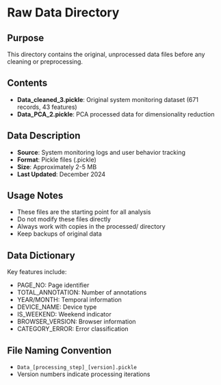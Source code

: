 # Raw Data Directory

## Purpose
This directory contains the original, unprocessed data files before any cleaning or preprocessing.

## Contents
- **Data_cleaned_3.pickle**: Original system monitoring dataset (671 records, 43 features)
- **Data_PCA_2.pickle**: PCA processed data for dimensionality reduction

## Data Description
- **Source**: System monitoring logs and user behavior tracking
- **Format**: Pickle files (.pickle)
- **Size**: Approximately 2-5 MB
- **Last Updated**: December 2024

## Usage Notes
- These files are the starting point for all analysis
- Do not modify these files directly
- Always work with copies in the processed/ directory
- Keep backups of original data

## Data Dictionary
Key features include:
- PAGE_NO: Page identifier
- TOTAL_ANNOTATION: Number of annotations
- YEAR/MONTH: Temporal information
- DEVICE_NAME: Device type
- IS_WEEKEND: Weekend indicator
- BROWSER_VERSION: Browser information
- CATEGORY_ERROR: Error classification

## File Naming Convention
- `Data_[processing_step]_[version].pickle`
- Version numbers indicate processing iterations
